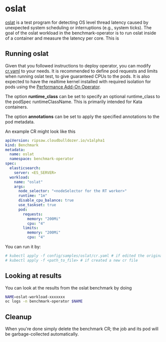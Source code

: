 # oslat

[oslat](https://github.com/xzpeter/oslat) is a test program for detecting OS level thread latency caused by unexpected system scheduling or interruptions (e.g., system ticks).
The goal of the oslat workload in the benchmark-operator is to run oslat inside of a container and measure the latency per core. This is

## Running oslat

Given that you followed instructions to deploy operator, you can modify [cr.yaml](../config/samples/oslat/cr.yaml) to your needs.
It is recommended to define pod requests and limits when running oslat test, to give guaranteed CPUs to the pods. It is also expected to have the
realtime kernel installed with required isolation for pods using the [Performance Add-On Operator](https://github.com/openshift-kni/performance-addon-operators).

The option **runtime_class** can be set to specify an optional
runtime_class to the podSpec runtimeClassName.  This is primarily
intended for Kata containers.

The option **annotations** can be set to apply the specified
annotations to the pod metadata.

An example CR might look like this

```yaml
apiVersion: ripsaw.cloudbulldozer.io/v1alpha1
kind: Benchmark
metadata:
  name: oslat
  namespace: benchmark-operator
spec:
  elasticsearch:
    server: <ES_SERVER>
  workload:
    name: "oslat"
    args:
      node_selector: "<nodeSelector for the RT worker>"
      runtime: "1m"
      disable_cpu_balance: true
      use_taskset: true
      pod:
        requests:
          memory: "200Mi"
          cpu: "4"
        limits:
          memory: "200Mi"
          cpu: "4"
```

You can run it by:

```bash
# kubectl apply -f config/samples/oslat/cr.yaml # if edited the original one
# kubectl apply -f <path_to_file> # if created a new cr file
```
## Looking at results

You can look at the results from the oslat benchmark by doing

```bash
NAME=oslat-workload-xxxxxxx
oc logs -n benchmark-operator $NAME
```

## Cleanup

When you're done simply delete the benchmark CR; the job and its pod will be garbage-collected automatically.

